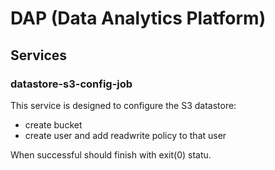 # DAP (Data Analytics Platform)

## Services

### datastore-s3-config-job

This service is designed to configure the S3 datastore:
* create bucket
* create user and add readwrite policy to that user

When successful should finish with exit(0) statu.